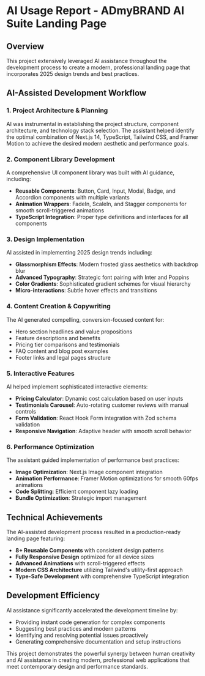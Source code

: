 # AI Usage Report - ADmyBRAND AI Suite Landing Page

## Overview
This project extensively leveraged AI assistance throughout the development process to create a modern, professional landing page that incorporates 2025 design trends and best practices.

## AI-Assisted Development Workflow

### 1. Project Architecture & Planning
AI was instrumental in establishing the project structure, component architecture, and technology stack selection. The assistant helped identify the optimal combination of Next.js 14, TypeScript, Tailwind CSS, and Framer Motion to achieve the desired modern aesthetic and performance goals.

### 2. Component Library Development
A comprehensive UI component library was built with AI guidance, including:
- **Reusable Components**: Button, Card, Input, Modal, Badge, and Accordion components with multiple variants
- **Animation Wrappers**: FadeIn, ScaleIn, and Stagger components for smooth scroll-triggered animations
- **TypeScript Integration**: Proper type definitions and interfaces for all components

### 3. Design Implementation
AI assisted in implementing 2025 design trends including:
- **Glassmorphism Effects**: Modern frosted glass aesthetics with backdrop blur
- **Advanced Typography**: Strategic font pairing with Inter and Poppins
- **Color Gradients**: Sophisticated gradient schemes for visual hierarchy
- **Micro-interactions**: Subtle hover effects and transitions

### 4. Content Creation & Copywriting
The AI generated compelling, conversion-focused content for:
- Hero section headlines and value propositions
- Feature descriptions and benefits
- Pricing tier comparisons and testimonials
- FAQ content and blog post examples
- Footer links and legal pages structure

### 5. Interactive Features
AI helped implement sophisticated interactive elements:
- **Pricing Calculator**: Dynamic cost calculation based on user inputs
- **Testimonials Carousel**: Auto-rotating customer reviews with manual controls
- **Form Validation**: React Hook Form integration with Zod schema validation
- **Responsive Navigation**: Adaptive header with smooth scroll behavior

### 6. Performance Optimization
The assistant guided implementation of performance best practices:
- **Image Optimization**: Next.js Image component integration
- **Animation Performance**: Framer Motion optimizations for smooth 60fps animations
- **Code Splitting**: Efficient component lazy loading
- **Bundle Optimization**: Strategic import management

## Technical Achievements
The AI-assisted development process resulted in a production-ready landing page featuring:
- **8+ Reusable Components** with consistent design patterns
- **Fully Responsive Design** optimized for all device sizes  
- **Advanced Animations** with scroll-triggered effects
- **Modern CSS Architecture** utilizing Tailwind's utility-first approach
- **Type-Safe Development** with comprehensive TypeScript integration

## Development Efficiency
AI assistance significantly accelerated the development timeline by:
- Providing instant code generation for complex components
- Suggesting best practices and modern patterns
- Identifying and resolving potential issues proactively
- Generating comprehensive documentation and setup instructions

This project demonstrates the powerful synergy between human creativity and AI assistance in creating modern, professional web applications that meet contemporary design and performance standards.
